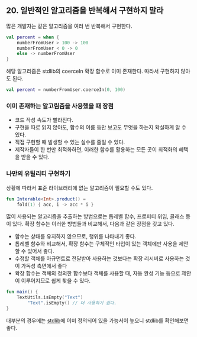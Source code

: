 ## 20. 일반적인 알고리즘을 반복해서 구현하지 말라
많은 개발자는 같은 알고리즘을 여러 번 반복해서 구현한다.

```kotlin
val percent = when {
    numberFromUser > 100 -> 100
    numberFromUser < 0 -> 0
    else -> numberFromUser
}
```

해당 알고리즘은 stdlib의 coerceIn 확장 함수로 이미 존재한다. 따라서 구현하지 않아도 된다.

```kotlin
val percent = numberFromUser.coerceIn(0, 100)
```

### 이미 존재하는 알고림즘을 사용했을 때 장점
- 코드 작성 속도가 빨라진다.
- 구현을 따로 읽지 않아도, 함수의 이름 등만 보고도 무엇을 하는지 확실하게 알 수 있다.
- 직접 구현할 때 발생할 수 있는 실수를 줄일 수 있다.
- 제작자들이 한 번만 최적화하면, 이러한 함수를 활용하는 모든 곳이 최적화의 혜택을 받을 수 있다.

### 나만의 유틸리티 구현하기
상황에 따라서 표준 라이브러리에 없는 알고리즘이 필요할 수도 있다.

```kotlin
fun Interable<Int>.product() = 
    fold(1) { acc, i -> acc * i }
```

많이 사용되는 알고리즘을 추출하는 방법으로는 톱레벨 함수, 프로퍼티 위임, 클래스 등이 있다. 확장 함수는 이러한 방법들과 비교해서, 다음과 같은 장점을 갖고 있다.

- 함수는 상태를 유지하지 않으므로, 행위를 나타내기 좋다.
- 톱레벨 함수와 비교해서, 확장 함수는 구체적인 타입이 있는 객체에만 사용을 제안할 수 있어서 좋다.
- 수정할 객체를 아규먼트로 전달받아 사용하는 것보다는 확장 리시버로 사용하는 것이 가독성 측면에서 좋다
- 확장 함수는 객체의 정의한 함수보다 객체를 사용할 때, 자동 완성 기능 등으로 제안이 이루어지므로 쉽게 찾을 수 있다.

```kotlin
fun main() {
    TextUtils.isEmpty("Text")
		"Text".isEmpty() // 더 사용하기 쉽다.
}
```

대부분의 경우에는 [stdlib](https://kotlinlang.org/api/latest/jvm/stdlib/)에 이미 정의되어 있을 가능서이 높으니 stdlib를 확인해보면 좋다.
